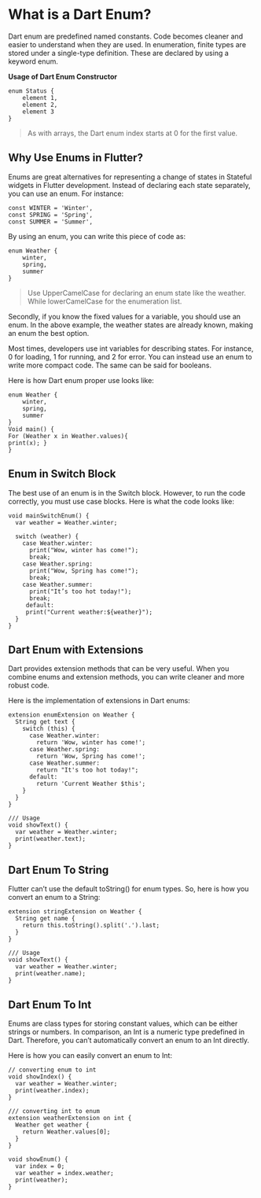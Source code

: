 # What is a Dart Enum?

Dart enum are predefined named constants. Code becomes cleaner and easier to understand when they are used. In enumeration, finite types are stored under a single-type definition. These are declared by using a keyword enum.

**Usage of Dart Enum Constructor**

```
enum Status {
	element 1,
	element 2,
	element 3
}

```

> As with arrays, the Dart enum index starts at 0 for the first value.

## Why Use Enums in Flutter?

Enums are great alternatives for representing a change of states in Stateful widgets in Flutter development. Instead of declaring each state separately, you can use an enum. For instance:

```
const WINTER = 'Winter',
const SPRING = 'Spring',
const SUMMER = 'Summer',
```

By using an enum, you can write this piece of code as:

```
enum Weather {
	winter,
	spring,
	summer
}
```

> Use UpperCamelCase for declaring an enum state like the weather. While lowerCamelCase for the enumeration list.

Secondly, if you know the fixed values for a variable, you should use an enum. In the above example, the weather states are already known, making an enum the best option.

Most times, developers use int variables for describing states. For instance, 0 for loading, 1 for running, and 2 for error. You can instead use an enum to write more compact code. The same can be said for booleans.

Here is how Dart enum proper use looks like:

```
enum Weather {
	winter,
	spring,
	summer
}
Void main() {
For (Weather x in Weather.values){
print(x); }
}
```

## Enum in Switch Block

The best use of an enum is in the Switch block. However, to run the code correctly, you must use case blocks. Here is what the code looks like:

```
void mainSwitchEnum() {
  var weather = Weather.winter;

  switch (weather) {
    case Weather.winter:
      print("Wow, winter has come!");
      break;
    case Weather.spring:
      print("Wow, Spring has come!");
      break;
    case Weather.summer:
      print("It’s too hot today!");
      break;
     default:
     print("Current weather:${weather}");
  }
}
```

## Dart Enum with Extensions

Dart provides extension methods that can be very useful. When you combine enums and extension methods, you can write cleaner and more robust code.

Here is the implementation of extensions in Dart enums:

```
extension enumExtension on Weather {
  String get text {
    switch (this) {
      case Weather.winter:
        return 'Wow, winter has come!';
      case Weather.spring:
        return 'Wow, Spring has come!';
      case Weather.summer:
        return "It's too hot today!";
      default:
        return 'Current Weather $this';
    }
  }
}

/// Usage
void showText() {
  var weather = Weather.winter;
  print(weather.text);
}
```

## Dart Enum To String

Flutter can’t use the default toString() for enum types. So, here is how you convert an enum to a String:

```
extension stringExtension on Weather {
  String get name {
    return this.toString().split('.').last;
  }
}

/// Usage
void showText() {
  var weather = Weather.winter;
  print(weather.name);
}
```

## Dart Enum To Int

Enums are class types for storing constant values, which can be either strings or numbers. In comparison, an Int is a numeric type predefined in Dart. Therefore, you can’t automatically convert an enum to an Int directly.

Here is how you can easily convert an enum to Int:

```
// converting enum to int
void showIndex() {
  var weather = Weather.winter;
  print(weather.index);
}

/// converting int to enum
extension weatherExtension on int {
  Weather get weather {
    return Weather.values[0];
  }
}

void showEnum() {
  var index = 0;
  var weather = index.weather;
  print(weather);
}
```
